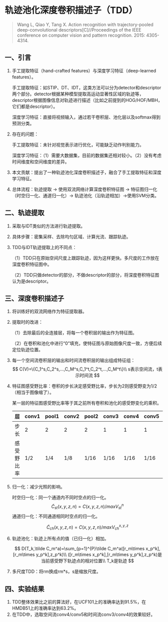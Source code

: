 # 轨迹池化深度卷积描述子（TDD）

> Wang L, Qiao Y, Tang X. Action recognition with trajectory-pooled deep-convolutional descriptors[C]//Proceedings of the IEEE conference on computer vision and pattern recognition. 2015: 4305-4314.

## 一、引言

1. 手工提取特征（hand-crafted features）与深度学习特征（deep-learned features）。

   手工提取特征：如STIP、DT、IDT，这类方法可以分为detector和descriptor两个部分。detector根据某种模型提取高运动显著性区域的轨迹等，descriptor根据图像信息对轨迹进行描述（比如之前提到的HOG/HOF/MBH，它们都是descriptor）。

   深度学习特征：直接将视频输入，通过若干卷积层、池化层以及softmax得到预测分类。

2. 存在的问题：

   手工提取特征：未针对视觉表示进行优化，可能缺乏动作判别能力。

   深度学习特征：（1）需要大数据集，目前的数据集还相对较小。（2）没有考虑时间维度和空间维度的差异。

3. 本文贡献：提出了一种轨迹池化深度卷积描述子，融合了手工提取特征和深度学习特征。

4. 总体流程：轨迹提取 -> 使用双流网络计算深度卷积特征图 -> 特征图归一化（时空归一化、通道归一化）-> 轨迹池化（沿轨迹相加）->使用SVM分类。

## 二、轨迹提取

1. 采取与IDT类似的方法进行轨迹提取。

2. 具体步骤：密集采样、去除均匀区域、计算光流、跟踪轨迹。

3. TDD与IDT轨迹提取上的不同点：

   （1）TDD只在原始空间尺度上跟踪轨迹，因为这样更快。多尺度的工作放在深度卷积特征图中。

   （2）TDD只做detector的部分，不做descriptor的部分，将深度卷积特征图认为是descriptor。

## 三、深度卷积描述子

1. 将训练好的双流网络作为特征提取器。

2. 提取时的改进：

   （1）去除最后的全连接层，将每一个卷积层的输出作为特征图。

   （2）在卷积和池化中进行“0”填充，使特征图与原始图像尺度一致，方便后续定位轨迹位置。

3. 每一个空间流卷积层的输出和时间流卷积层的输出组成特征组：
   $$
   C(V)=\{C_1^s,C_2^s,...,C_M^s,C_1^t,C_2^t,...,C_M^t\}\\
   s表示空间流，t表示时间流
   $$

4. 特征图感受野比率：卷积的步长决定感受野比率，步长为2则感受野变为1/2（相当于图像缩了）。

   某一层的特征图感受野比率等于其之前所有卷积和池化的感受野变化的乘积。

   | 层         | conv1 | pool1 | conv2 | pool2 | conv3 | conv4 | conv5 | pool5 |
   | ---------- | ----- | ----- | ----- | ----- | ----- | ----- | ----- | ----- |
   | 步长       | 2     | 2     | 2     | 2     | 1     | 1     | 1     | 1     |
   | 感受野比率 | 1/2   | 1/4   | 1/8   | 1/16  | 1/16  | 1/16  | 1/16  | 1/16  |

5. 归一化：减少光照的影响。

   时空归一化：同一个通道内不同时空点的归一化。
   $$
   \tilde C_{st}(x,y,z,n)=C(x,y,z,n)/maxV_{st}^n
   $$
   通道归一化：不同通道相同时空点的归一化。

   $$
   \tilde C_{ch}(x,y,z,n)=C(x,y,z,n)/maxV_{ch}^{x,y,z}
   $$

6. 轨迹池化：轨迹上所有点的值（已归一化）相加。

   $$
   D(T_k,\tilde C_m^a)=\sum_{p=1}^{P}\tilde C_m^a([r_m\times x_p^k],[r_m\times y_p^k],z_p^k)\\
   ([r_m\times x_p^k],[r_m\times y_p^k],z_p^k)是当前感受野下轨迹点的相对位置\\
   T_k是轨迹
   $$

7. 多尺度TDD：将rm换成rm\*s，s是缩放尺度。

## 四、实验结果

1. TDD整体效果比之前的算法好，在UCF101上的准确率达到91.5%，在HMDB51上的准确率达到63.2%。
2. 在TDD中，选取空间流conv4/conv5和时间流conv3/conv4的效果较好。